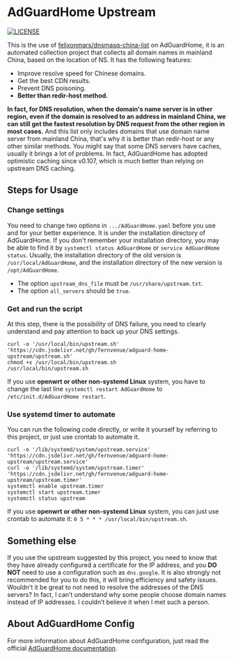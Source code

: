 # AdGuardHome Upstream

[![LICENSE](https://img.shields.io/badge/LICENSE-BSD3%20Clause%20Liscense-brightgreen?style=flat-square)](./LICENSE)

This is the use of [felixonmars/dnsmasq-china-list](https://github.com/felixonmars/dnsmasq-china-list) on AdGuardHome, it is an automated collection project that collects all domain names in mainland China, based on the location of NS. It has the following features:

- Improve resolve speed for Chinese domains.
- Get the best CDN results.
- Prevent DNS poisoning.
- **Better than redir-host method.**

**In fact, for DNS resolution, when the domain's name server is in other region, even if the domain is resolved to an address in mainland China, we can still get the fastest resolution by DNS request from the other region in most cases.** And this list only includes domains that use domain name server from mainland China, that's why it is better than redir-host or any other similar methods. You might say that some DNS servers have caches, usually it brings a lot of problems. In fact, AdGuardHome has adopted optimistic caching since v0.107, which is much better than relying on upstream DNS caching.

## Steps for Usage

### Change settings

You need to change two options in `.../AdGuardHome.yaml` before you use and for your better experience. It is under the installation directory of AdGuardHome. If you don't remember your installation directory, you may be able to find it by `systemctl status AdGuardHome` or `service AdGuardHome status`. Usually, the installation directory of the old version is `/usr/local/AdGuardHome`, and the installation directory of the new version is `/opt/AdGuardHome`.

- The option `upstream_dns_file` must be `/usr/share/upstream.txt`.
- The option `all_servers` should be `true`.

### Get and run the script

At this step, there is the possibility of DNS failure, you need to clearly understand and pay attention to back up your DNS settings.

```
curl -o '/usr/local/bin/upstream.sh' 'https://cdn.jsdelivr.net/gh/fernvenue/adguard-home-upstream/upstream.sh'
chmod +x /usr/local/bin/upstream.sh
/usr/local/bin/upstream.sh
```
If you use **openwrt or other non-systemd Linux** system, you have to change the last line `systemctl restart AdGuardHome` to `/etc/init.d/AdGuardHome restart`.

### Use systemd timer to automate

You can run the following code directly, or write it yourself by referring to this project, or just use crontab to automate it.

```
curl -o '/lib/systemd/system/upstream.service' 'https://cdn.jsdelivr.net/gh/fernvenue/adguard-home-upstream/upstream.service'
curl -o '/lib/systemd/system/upstream.timer' 'https://cdn.jsdelivr.net/gh/fernvenue/adguard-home-upstream/upstream.timer'
systemctl enable upstream.timer
systemctl start upstream.timer
systemctl status upstream
```

If you use **openwrt or other non-systemd Linux** system, you can just use crontab to automate it: `0 5 * * * /usr/local/bin/upstream.sh`.

## Something else

If you use the upstream suggested by this project, you need to know that they have already configured a certificate for the IP address, and you **DO NOT** need to use a configuration such as `dns.google`. It is also strongly not recommended for you to do this, it will bring efficiency and safety issues. Wouldn't it be great to not need to resolve the addresses of the DNS servers? In fact, I can’t understand why some people choose domain names instead of IP addresses. I couldn’t believe it when I met such a person.

## About AdGuardHome Config

For more information about AdGuardHome configuration, just read the official [AdGuardHome documentation](https://github.com/AdguardTeam/AdGuardHome/wiki/Configuration).
